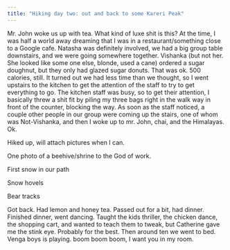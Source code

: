 ```yaml
---
title: "Hiking day two: out and back to some Kareri Peak"
---
```


Mr. John woke us up with tea. What kind of luxe shit is this? At the time, I was half a world away dreaming that I was in a restaurant/something close to a Google cafe. Natasha was definitely involved, we had a big group table downstairs, and we were going somewhere together. Vishanka (but not her. She looked like some one else, blonde, used a cane) ordered a sugar doughnut, but they only had glazed sugar donuts. That was ok. 500 calories, still.  It turned out we had less time than we thought, so I went upstairs to the kitchen to get the attention of the staff to try to get everything to go. The kitchen staff was busy, so to get their attention, I basically threw a shit fit by piling my three bags right in the walk way in front of the counter, blocking the way. As soon as the staff noticed, a couple other people in our group were coming up the stairs, one of whom was Not-Vishanka, and then I woke up to mr. John, chai, and the Himalayas. Ok. 

Hiked up, will attach pictures when I can.

One photo of a beehive/shrine to the God of work.

First snow in our path

Snow hovels

Bear tracks

Got back. Had lemon and honey tea. Passed out for a bit, had dinner. Finished dinner, went dancing.  Taught the kids thriller, the chicken dance, the shopping cart, and wanted to teach them to tweak, but Catherine gave me the stink eye. Probably for the best. Then around ten we went to bed. Venga boys is playing. boom boom boom, I want you in my room. 
